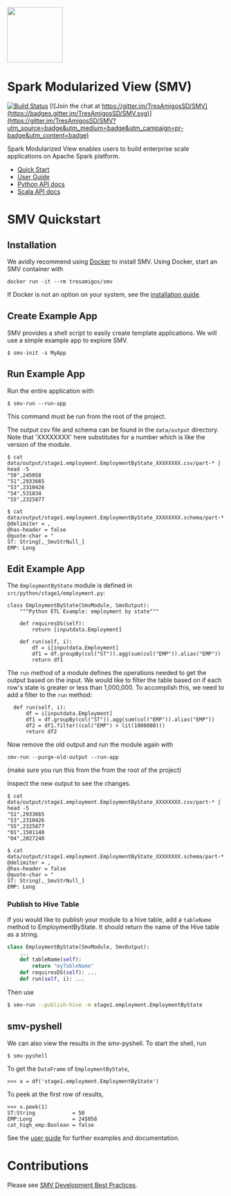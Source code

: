 
<img height="128" src="https://github.com/TresAmigosSD/SMV/raw/master/docs/images/smv-logo-100px.png"/>

# Spark Modularized View (SMV)

[![Build Status](https://travis-ci.org/TresAmigosSD/SMV.svg?branch=master)](https://travis-ci.org/TresAmigosSD/SMV)
[![Join the chat at https://gitter.im/TresAmigosSD/SMV](https://badges.gitter.im/TresAmigosSD/SMV.svg)](https://gitter.im/TresAmigosSD/SMV?utm_source=badge&utm_medium=badge&utm_campaign=pr-badge&utm_content=badge)


Spark Modularized View enables users to build enterprise scale applications on Apache Spark platform.

* [Quick Start](#smv-quickstart)
* [User Guide](docs/user/0_user_toc.md)
* [Python API docs](http://tresamigossd.github.io/SMV/pythondocs/2r3/index.html)
* [Scala API docs](http://tresamigossd.github.io/SMV/scaladocs/2r3/index.html#package)

# SMV Quickstart

## Installation

We avidly recommend using [Docker](https://docs.docker.com/engine/installation/) to install SMV. Using Docker, start an SMV container with

```
docker run -it --rm tresamigos/smv
```

If Docker is not an option on your system, see the [installation guide](docs/user/smv_install.md).

## Create Example App

SMV provides a shell script to easily create template applications. We will use a simple example app to explore SMV.

```shell
$ smv-init -s MyApp
```

## Run Example App

Run the entire application with

```shell
$ smv-run --run-app
```

This command must be run from the root of the project.

The output csv file and schema can be found in the `data/output` directory. Note that 'XXXXXXXX' here substitutes for a number which is like the version of the module.

```shell
$ cat data/output/stage1.employment.EmploymentByState_XXXXXXXX.csv/part-* | head -5
"50",245058
"51",2933665
"53",2310426
"54",531834
"55",2325877

$ cat data/output/stage1.employment.EmploymentByState_XXXXXXXX.schema/part-*
@delimiter = ,
@has-header = false
@quote-char = "
ST: String[,_SmvStrNull_]
EMP: Long
```

## Edit Example App

The `EmploymentByState` module is defined in `src/python/stage1/employment.py`:

```shell
class EmploymentByState(SmvModule, SmvOutput):
    """Python ETL Example: employment by state"""

    def requiresDS(self):
        return [inputdata.Employment]

    def run(self, i):
        df = i[inputdata.Employment]
        df1 = df.groupBy(col("ST")).agg(sum(col("EMP")).alias("EMP"))
        return df1
```

The `run` method of a module defines the operations needed to get the output based on the input. We would like to filter the table based on if each row's state is greater or less than 1,000,000. To accomplish this, we need to add a filter to the `run` method:

```shell
  def run(self, i):
      df = i[inputdata.Employment]
      df1 = df.groupBy(col("ST")).agg(sum(col("EMP")).alias("EMP"))
      df2 = df1.filter((col("EMP") > lit(1000000)))
      return df2
```

Now remove the old output and run the module again with

```shell
smv-run --purge-old-output --run-app
```
(make sure you run this from the from the root of the project)

Inspect the new output to see the changes.

```shell
$ cat data/output/stage1.employment.EmploymentByState_XXXXXXXX.csv/part-* | head -5
"51",2933665
"53",2310426
"55",2325877
"01",1501148
"04",2027240

$ cat data/output/stage1.employment.EmploymentByState_XXXXXXXX.schema/part-*
@delimiter = ,
@has-header = false
@quote-char = "
ST: String[,_SmvStrNull_]
EMP: Long
```

### Publish to Hive Table

If you would like to publish your module to a hive table, add a `tableName` method to EmploymentByState. It should return the name of the Hive table as a string.

```python
class EmploymentByState(SmvModule, SmvOutput):
    ...
    def tableName(self):
        return "myTableName"
    def requiresDS(self): ...
    def run(self, i): ...
```

Then use
```bash
$ smv-run --publish-hive -m stage1.employment.EmploymentByState
```

## smv-pyshell

We can also view the results in the smv-pyshell. To start the shell, run

```
$ smv-pyshell
```

To get the `DataFrame` of `EmploymentByState`,

```shell
>>> x = df('stage1.employment.EmploymentByState')

```

To peek at the first row of results,

```shell
>>> x.peek(1)
ST:String            = 50
EMP:Long             = 245058
cat_high_emp:Boolean = false
```

See the [user guide](docs/user/0_user_toc.md) for further examples and documentation.


# Contributions

Please see [SMV Development Best Practices](docs/dev/00_DevProcess/best_practice.md).
